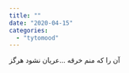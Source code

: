 ```yaml
---
title: ""
date: "2020-04-15"
categories: 
  - "tytomood"
---
```


آن را که منم خرقه ...عریان نشود هرگز
